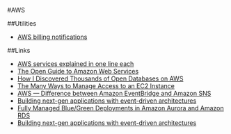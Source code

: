 #AWS

##Utilities

- [AWS billing notifications](https://costguard.io/)

##Links

- [AWS services explained in one line each](https://adayinthelifeof.nl/2020/05/20/aws.html)
- [The Open Guide to Amazon Web Services](https://github.com/open-guides/og-aws#readme)
- [How I Discovered Thousands of Open Databases on AWS](https://infosecwriteups.com/how-i-discovered-thousands-of-open-databases-on-aws-764729aa7f32)
- [The Many Ways to Manage Access to an EC2 Instance](https://blog.symops.com/2022/09/22/ec2-access/)
- [AWS — Difference between Amazon EventBridge and Amazon SNS](https://medium.com/awesome-cloud/aws-difference-between-amazon-eventbridge-and-amazon-sns-comparison-aws-eventbridge-vs-aws-sns-46708bf5313)
- [Building next-gen applications with event-driven architectures](https://www.youtube.com/watch?v=SbL3a9YOW7s)
- [Fully Managed Blue/Green Deployments in Amazon Aurora and Amazon RDS](https://aws.amazon.com/ru/blogs/aws/new-fully-managed-blue-green-deployments-in-amazon-aurora-and-amazon-rds/)
- [Building next-gen applications with event-driven architectures](https://www.youtube.com/watch?v=SbL3a9YOW7s)
